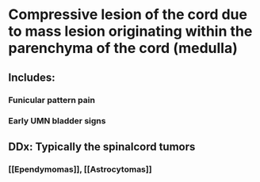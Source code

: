 # Compressive lesion of the cord due to mass lesion originating within the parenchyma of the cord (medulla)
## Includes:
### Funicular pattern pain
### Early UMN bladder signs 
## DDx: Typically the spinalcord tumors 
### [[Ependymomas]], [[Astrocytomas]] 